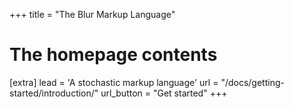+++
title = "The Blur Markup Language"

# The homepage contents
[extra]
lead = 'A stochastic markup language'
url = "/docs/getting-started/introduction/"
url_button = "Get started"
+++

